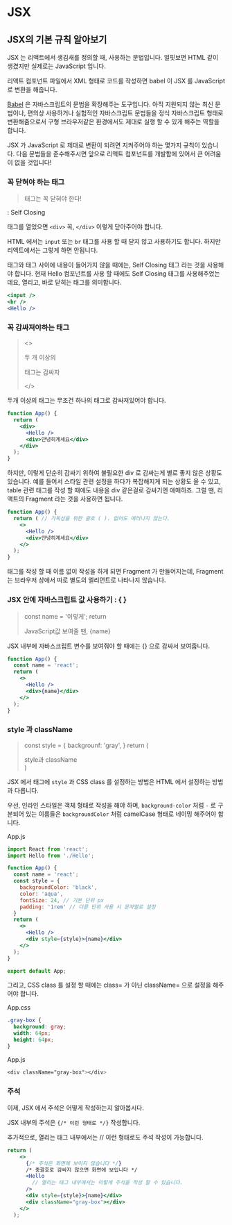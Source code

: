 # JSX

## JSX의 기본 규칙 알아보기

JSX 는 리액트에서 생김새를 정의할 때, 사용하는 문법입니다. 얼핏보면 HTML 같이 생겼지만 실제로는 JavaScript 입니다.

리액트 컴포넌트 파일에서 XML 형태로 코드를 작성하면 babel 이 JSX 를 JavaScript 로 변환을 해줍니다.

[Babel](https://babeljs.io/repl) 은 자바스크립트의 문법을 확장해주는 도구입니다. 아직 지원되지 않는 최신 문법이나, 편의상 사용하거나 실험적인 자바스크립트 문법들을 정식 자바스크립트 형태로 변환해줌으로서 구형 브라우저같은 환경에서도 제대로 실행 할 수 있게 해주는 역할을 합니다.

JSX 가 JavaScript 로 제대로 변환이 되려면 지켜주어야 하는 몇가지 규칙이 있습니다. 다음 문법들을 준수해주시면 앞으로 리액트 컴포넌트를 개발함에 있어서 큰 어려움이 없을 것입니다!

### 꼭 닫혀야 하는 태그

> <div>태그는 꼭 닫혀야 한다!</div>
<Hello /> : Self Closing

태그를 열었으면 `<div>` 꼭, `</div>` 이렇게 닫아주어야 합니다.

HTML 에서는 `input` 또는 `br` 태그를 사용 할 때 닫지 않고 사용하기도 합니다. 하지만 리액트에서는 그렇게 하면 안됩니다.

태그와 태그 사이에 내용이 들어가지 않을 때에는, Self Closing 태그 라는 것을 사용해야 합니다. 현재 Hello 컴포넌트를 사용 할 때에도 Self Closing 태그를 사용해주었는데요, 열리고, 바로 닫히는 태그를 의미합니다.

```jsx
<input />
<br />
<Hello />
```

### 꼭 감싸져야하는 태그

> <>
      <div>두 개 이상의</div>
      <p>태그는 감싸자</p>
</>

두개 이상의 태그는 무조건 하나의 태그로 감싸져있어야 합니다.

```jsx
function App() {
  return (
    <div>
      <Hello />
      <div>안녕히계세요</div>
    </div>
  );
}
```

하지만, 이렇게 단순히 감싸기 위하여 불필요한 div 로 감싸는게 별로 좋지 않은 상황도 있습니다. 예를 들어서 스타일 관련 설정을 하다가 복잡해지게 되는 상황도 올 수 있고, table 관련 태그를 작성 할 때에도 내용을 div 같은걸로 감싸기엔 애매하죠. 그럴 땐, 리액트의 Fragment 라는 것을 사용하면 됩니다.

```jsx
function App() {
  return ( // 가독성을 위한 괄호 ( ). 없어도 에러나지 않는다.
    <>
      <Hello />
      <div>안녕히계세요</div>
    </>
  );
}
```

태그를 작성 할 때 이름 없이 작성을 하게 되면 Fragment 가 만들어지는데, Fragment 는 브라우저 상에서 따로 별도의 엘리먼트로 나타나지 않습니다.

### JSX 안에 자바스크립트 값 사용하기 : { }

> const name = '이렇게';
return <div>JavaScript값 보여줄 땐, {name}</div>

JSX 내부에 자바스크립트 변수를 보여줘야 할 때에는 {} 으로 감싸서 보여줍니다.

```jsx
function App() {
  const name = 'react';
  return (
    <>
      <Hello />
      <div>{name}</div>
    </>
  );
}
```

### style 과 className

> const style = {
        backgrounf: 'gray',
}
return (
        <div style={style}>
                <div className="my-style">
                        style과 className
                </div>
        </div>
)

JSX 에서 태그에 `style` 과 CSS class 를 설정하는 방법은 HTML 에서 설정하는 방법과 다릅니다.

우선, 인라인 스타일은 객체 형태로 작성을 해야 하며, `background-color` 처럼 `-` 로 구분되어 있는 이름들은 `backgroundColor` 처럼 camelCase 형태로 네이밍 해주어야 합니다.

App.js

```jsx
import React from 'react';
import Hello from './Hello';

function App() {
  const name = 'react';
  const style = {
    backgroundColor: 'black',
    color: 'aqua',
    fontSize: 24, // 기본 단위 px
    padding: '1rem' // 다른 단위 사용 시 문자열로 설정
  }
  return (
    <>
      <Hello />
      <div style={style}>{name}</div>
    </>
  );
}

export default App;
```

그리고, CSS class 를 설정 할 때에는 class= 가 아닌 className= 으로 설정을 해주어야 합니다.

App.css

```css
.gray-box {
  background: gray;
  width: 64px;
  height: 64px;
}
```

App.js

```css
<div className="gray-box"></div>
```

### **주석**

이제, JSX 에서 주석은 어떻게 작성하는지 알아봅시다.

JSX 내부의 주석은 `{/* 이런 형태로 */}` 작성합니다.

추가적으로, 열리는 태그 내부에서는 // 이런 형태로도 주석 작성이 가능합니다.

```jsx
return (
    <>
      {/* 주석은 화면에 보이지 않습니다 */}
      /* 중괄호로 감싸지 않으면 화면에 보입니다 */
      <Hello 
        // 열리는 태그 내부에서는 이렇게 주석을 작성 할 수 있습니다.
      />
      <div style={style}>{name}</div>
      <div className="gray-box"></div>
    </>
  );
```
